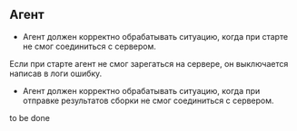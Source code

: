 ## Агент
- Агент должен корректно обрабатывать ситуацию, когда при старте не смог соединиться с сервером.

Если при старте агент не смог зарегаться на сервере, он выключается написав в логи ошибку.

- Агент должен корректно обрабатывать ситуацию, когда при отправке результатов сборки не смог соединиться с сервером.

to be done
